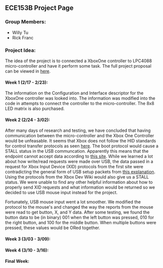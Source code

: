 ## ECE153B Project Page


### Group Members:
- Willy Tu
- Rick Franc

### Project Idea:
The idea of the project is to connected a XboxOne controller to LPC4088 micro-controller and have it perform some task. The full project proposal can be viewed in [here](https://github.com/wltu/ECE153B-Project/blob/master/ECE153B_ProjectPropoal.pdf "Project Proposal").

#### Week 1 (2/17 - 2/23):
The information on the Configuration and Interface descriptor for the XboxOne controller was looked into. The information was modified into the code in attempts to connect the controller to the micro-controller. The 8x8 LED matrix is also purchased. 

#### Week 2 (2/24 - 3/02):
After many days of research and testing, we have concluded that having communication between the micro-controller and the Xbox One Controller would be unfeasable. It seems that Xbox does not follow the HID standards for control transfer protocols as seen [here]( https://xboxdevwiki.net/Xbox_Input_Devices). The boot protocol would cause a STALL status in the USB communcation. Apparently this means that the endpoint cannot accept data according to [this site](https://www.silabs.com/community/mcu/8-bit/knowledge-base.entry.html/2017/06/18/the_role_of_stallha-pQTe). While we learned a lot about how write/read requests were made over USB, the data passed in a request for Xbox Input Device (XID) protocols from the first site were contradicting the general form of USB setup packets from [this explanation](https://www.beyondlogic.org/usbnutshell/usb6.shtml#SetupPacket). Using the protocols from the Xbox Dev Wiki would also give us a STALL status. We were unable to find any other helpful information about how to properly send XID requests and what information would be returned so we decided to use USB mouse input instead for the project.

Fortunately, USB mouse input went a lot smoother. We modified the protocol to the mouse's and changed the way the reports from the mouse were read to get button, X, and Y data. After some testing, we found the button data to be (in binary) 001 when the left button was pressed, 010 for the right button, and 100 for the middle button. When multiple buttons were pressed, these values would be ORed together.

#### Week 3 (3/03 - 3/09):
#### Week 4 (3/10 - 3/16):
#### Final Week:
